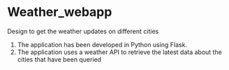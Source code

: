 # Weather_webapp
Design to get the weather updates on different cities 

1. The application has been developed in Python using Flask.
2. The application uses a weather API to retrieve the latest data about the cities that have been queried
